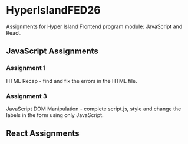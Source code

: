 # HyperIslandFED26

Assignments for Hyper Island Frontend program module: JavaScript and React.

## JavaScript Assignments

### Assignment 1

HTML Recap - find and fix the errors in the HTML file.

### Assignment 3

JavaScript DOM Manipulation - complete script.js, style and change the labels in the form using only JavaScript.

## React Assignments
